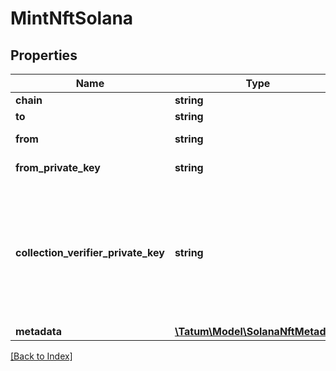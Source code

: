 # MintNftSolana

## Properties

Name | Type | Description | Notes
------------ | ------------- | ------------- | -------------
**chain** | **string** | The blockchain to work with |
**to** | **string** | The blockchain address to send the NFT to |
**from** | **string** | The blockchain address that will pay the fee for the transaction |
**from_private_key** | **string** | The private key of the blockchain address that will pay the fee for the transaction |
**collection_verifier_private_key** | **string** | The private key of the collection verifier (owner) who will verify the NFT in the NFT collection where the NFT is minted in. The blockchain address of this collection is specified in the &lt;code&gt;collection&lt;/code&gt; parameter in the &lt;code&gt;metadata&lt;/code&gt; section of the request body. To know more about Solana collections and verification, refer to the &lt;a href&#x3D;\&quot;https://docs.metaplex.com/programs/token-metadata/certified-collections\&quot; target&#x3D;\&quot;_blank\&quot;&gt;Solana user documentation&lt;/a&gt;. | [optional]
**metadata** | [**\Tatum\Model\SolanaNftMetadata**](SolanaNftMetadata.md) |  |

[[Back to Index]](../index.md)
